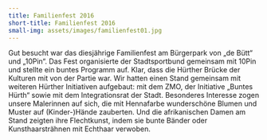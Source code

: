 ```yaml
---
title: Familienfest 2016
short-title: Familienfest 2016
small-img: assets/images/familienfest01.jpg
---
```



Gut besucht war das diesjährige Familienfest am Bürgerpark von „de Bütt“ und „10Pin“. Das Fest organisierte der Stadtsportbund gemeinsam mit 10Pin und stellte ein buntes Programm auf. Klar, dass die Hürther Brücke der Kulturen mit von der Partie war. Wir hatten einen Stand gemeinsam mit weiteren Hürther Initiativen aufgebaut: mit dem ZMO, der Initiative „Buntes Hürth“ sowie mit dem Integrationsrat der Stadt. Besonderes Interesse zogen unsere Malerinnen auf sich, die mit Hennafarbe wunderschöne Blumen und Muster auf (Kinder-)Hände zauberten. Und die afrikanischen Damen am Stand zeigten ihre Flechtkunst, indem sie bunte Bänder oder Kunsthaarsträhnen mit Echthaar verwoben.